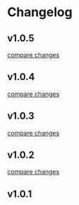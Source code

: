 # Changelog


## v1.0.5

[compare changes](https://github.com/froggyxyz/frog-modal/compare/v1.0.4...v1.0.5)

## v1.0.4

[compare changes](https://github.com/froggyxyz/frog-modal/compare/v1.0.3...v1.0.4)

## v1.0.3

[compare changes](https://github.com/froggyxyz/frog-modal/compare/v1.0.2...v1.0.3)

## v1.0.2

[compare changes](https://github.com/froggyxyz/frog-modal/compare/v1.0.1...v1.0.2)

## v1.0.1

